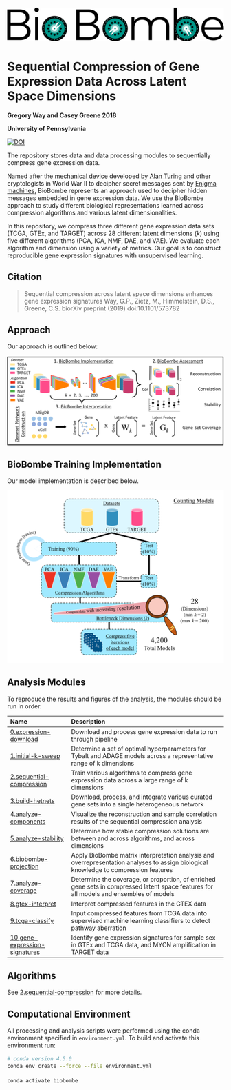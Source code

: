 ![logo](https://raw.githubusercontent.com/greenelab/BioBombe/master/docs/logo.png)

# Sequential Compression of Gene Expression Data Across Latent Space Dimensions

**Gregory Way and Casey Greene 2018**

**University of Pennsylvania**

[![DOI](https://zenodo.org/badge/126377943.svg)](https://zenodo.org/badge/latestdoi/126377943)

The repository stores data and data processing modules to sequentially compress gene expression data.

Named after the [mechanical device](https://en.wikipedia.org/wiki/Bombe) developed by [Alan Turing](https://en.wikipedia.org/wiki/Alan_Turing) and other cryptologists in World War II to decipher secret messages sent by [Enigma machines](https://en.wikipedia.org/wiki/Enigma_machine), BioBombe represents an approach used to decipher hidden messages embedded in gene expression data.
We use the BioBombe approach to study different biological representations learned across compression algorithms and various latent dimensionalities.

In this repository, we compress three different gene expression data sets (TCGA, GTEx, and TARGET) across 28 different latent dimensions (_k_) using five different algorithms (PCA, ICA, NMF, DAE, and VAE).
We evaluate each algorithm and dimension using a variety of metrics.
Our goal is to construct reproducible gene expression signatures with unsupervised learning.

## Citation

> Sequential compression across latent space dimensions enhances gene expression signatures
Way, G.P., Zietz, M., Himmelstein, D.S., Greene, C.S.
biorXiv preprint (2019) doi:10.1101/573782

## Approach

Our approach is outlined below:

![overview](https://raw.githubusercontent.com/greenelab/BioBombe/master/compression-overview.png)

## BioBombe Training Implementation

Our model implementation is described below.

![implementation](https://raw.githubusercontent.com/greenelab/BioBombe/master/biobombe-implementation.png)

## Analysis Modules

To reproduce the results and figures of the analysis, the modules should be run in order.

| Name | Description |
| :--- | :---------- |
| [0.expression-download](0.expression-download/) | Download and process gene expression data to run through pipeline |
| [1.initial-k-sweep](1.initial-k-sweep/) | Determine a set of optimal hyperparameters for Tybalt and ADAGE models across a representative range of k dimensions |
| [2.sequential-compression](2.sequential-compression/) | Train various algorithms to compress gene expression data across a large range of k dimensions |
| [3.build-hetnets](3.build-hetnets/) | Download, process, and integrate various curated gene sets into a single heterogeneous network |
| [4.analyze-components](4.analyze-components/) | Visualize the reconstruction and sample correlation results of the sequential compression analysis |
| [5.analyze-stability](5.analyze-stability/) | Determine how stable compression solutions are between and across algorithms, and across dimensions |
| [6.biobombe-projection](6.biobombe-projection/) | Apply BioBombe matrix interpretation analysis and overrepresentation analyses to assign biological knowledge to compression features |
| [7.analyze-coverage](7.analyze-coverage/) | Determine the coverage, or proportion, of enriched gene sets in compressed latent space features for all models and ensembles of models |
| [8.gtex-interpret](8.gtex-interpret/) | Interpret compressed features in the GTEX data |
| [9.tcga-classify](9.tcga-classify/) | Input compressed features from TCGA data into supervised machine learning classifiers to detect pathway aberration |
| [10.gene-expression-signatures](10.gene-expression-signatures/) | Identify gene expression signatures for sample sex in GTEx and TCGA data, and MYCN amplification in TARGET data |

## Algorithms

See [2.sequential-compression](2.sequential-compression/) for more details.

## Computational Environment

All processing and analysis scripts were performed using the conda environment specified in `environment.yml`.
To build and activate this environment run:

```bash
# conda version 4.5.0
conda env create --force --file environment.yml

conda activate biobombe
```
